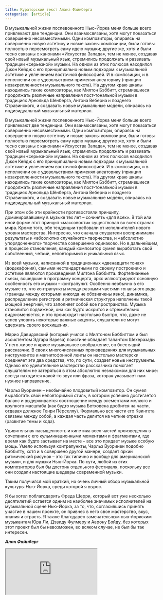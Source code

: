 ```yaml
---
title: Кураторский текст Алана Файнберга
categories: [article]
---
```

В музыкальной жизни послевоенного Нью-Йорка меня больше всего привлекают две тенденции. Они взаимосвязаны, хотя могут показаться совершенно несовместимыми. Одни композиторы, опираясь на совершенно новую эстетику и новые законы композиции, были готовы полностью пересмотреть саму идею музыки; другие же, хотя и были тесно связаны с канонами «Искусства Запада», тем не менее, создавая свой новый музыкальный язык, стремились продолжать и развивать традиции «серьезной» музыки. На одном из этих полюсов находился Джон Кейдж с его принципиально новым подходом к музыкальной эстетике и увлечением восточной философией. И в композиции, и в исполнении он с удовольствием применял алеаторику (принцип незакрепленности музыкального текста). На другом краю шкалы находились такие композиторы, как Милтон Бэббитт, стремившиеся продолжать различные направления пост-тональной музыки в традициях Арнольда Шёнберга, Антона Веберна и позднего Стравинского, и создавать новые музыкальные модели, опираясь на индивидуальный музыкальный материал.

В музыкальной жизни послевоенного Нью-Йорка меня больше всего привлекают две тенденции. Они взаимосвязаны, хотя могут показаться совершенно несовместимыми. Одни композиторы, опираясь на совершенно новую эстетику и новые законы композиции, были готовы полностью пересмотреть саму идею музыки; другие же, хотя и были тесно связаны с канонами «Искусства Запада», тем не менее, создавая свой новый музыкальный язык, стремились продолжать и развивать традиции «серьезной» музыки. На одном из этих полюсов находился Джон Кейдж с его принципиально новым подходом к музыкальной эстетике и увлечением восточной философией. И в композиции, и в исполнении он с удовольствием применял алеаторику (принцип незакрепленности музыкального текста). На другом краю шкалы находились такие композиторы, как Милтон Бэббитт, стремившиеся продолжать различные направления пост-тональной музыки в традициях Арнольда Шёнберга, Антона Веберна и позднего Стравинского, и создавать новые музыкальные модели, опираясь на индивидуальный музыкальный материал.

При этом обе эти крайности противостояли принципу, доминировавшему в музыке тех лет – сочинять «для всех». В той или иной форме этот принцип «массовости» существовал во всех странах мира. Кроме того, обе тенденции требовали от исполнителей нового уровня мастерства. Интересно, что сначала слушатели воспринимали результаты и «абсолютно случайного» творчества, и «абсолютно упорядоченного» творчества совершенно одинаково. Но в дальнейшем, в процессе становления, каждый композитор сумел выработать свой собственный, четкий, неповторимый и уникальный язык.

Из всей музыки, написанной в традиционных «двенадцати тонах» (додекафония), самыми нестандартными по своему построению и эстетике являются произведения Милтона Бэббитта. Фортепианные пьесы, вошедшие в программу концерта, ярко иллюстрируют основную особенность его музыки – контрапункт. Особенно необычно в его музыке то, что контрапункты между разными частями тонального ряда (границы между которыми никогда не обозначены явно), динамика, распределение регистров и ритмическая структура наполнены такой мощной энергией, что заполняет собой все пространство. Музыка становится подвижной, она как будто искрится и стремительно видоизменяется, и это происходит настолько быстро, что, даже не успев уловить некоторые важные акценты, слушатели не могут сдержать своего восхищения.

Марио Давидовский (который учился с Милтоном Бэббиттом и был ассистентом Эдгара Вареза) поистине обладает талантом Шехеразады. У него живое и яркое музыкальное воображение, он блестящий рассказчик. В своих многочисленных произведениях для музыкальных инструментов и магнитофонной ленты он настолько мастерски соединяет эти два средства, что, по сути, создает новые инструменты. Однако его удивительное мастерство рассказчика помогает слушателям не затеряться в этом абсолютно незнакомом для них мире: всегда находится какой-то звук или фраза, которая указывает нам нужное направление.

Чарльз Вуоринен – необычайно плодовитый композитор. Он сумел выработать свой неповторимый стиль, в котором успешно достигается баланс и выдерживается соотношение между элементами мелкого и крупного масштаба (как будто музыка Бетховена дробится на части, отдавая должное Генри Пёрселлу). Формально все части его Квинтета связаны между собой, а каждая часть делится на четкие отрезки (развитие темы и кода).

Удивительная насыщенность и кинетика всех частей произведения в сочетании с его кульминационными моментами и фрагментами, где время как будто застывает на месте – все это придает музыке особую мощь. Умело используя контрапункты, Чарльз Вуоринен подобно Бэббитту, хотя и в совершено другой манере, создает яркий ритмический рисунок – это так типично и вообще для американской музыки, и для музыки Нью-Йорка. По сути, любой из этих композиторов был бы достоин отдельного фестиваля, поскольку все они создали настоящие шедевры современной музыки.

Таким получился мой краткий, но очень личный обзор музыкальной культуры Нью-Йорка, среди которой я вырос.

Я бы хотел поблагодарить Фреда Шерри, который вот уже несколько десятилетий остается одним из наиболее значимых исполнителей на музыкальной сцене Нью-Йорка, за то, что, согласившись принять участие в нашем проекте, он привнес в него свое мастерство, вкус, знания и страсть. Я также благодарен замечательным нью-йоркским музыкантам Юра Ли, Дэвиду Фулмеру и Аарону Бойду, без которых этот проект был бы невозможен, во всяком случае, не был бы так интересен.

___Алан Файнберг___

<iframe src="http://www.youtube.com/embed/qtJOGuIVpSc" class="youtube"></iframe>
